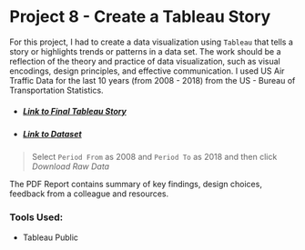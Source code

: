 # Project 8 - Create a Tableau Story
For this project, I had to create a data visualization using `Tableau` that tells a story or highlights trends or patterns in a data set. The work should be a reflection of the theory and practice of data visualization, such as visual encodings, design principles, and effective communication. I used US Air Traffic Data for the last 10 years (from 2008 - 2018) from the US - Bureau of Transportation Statistics. 

* ##### [Link to Final Tableau Story](https://public.tableau.com/shared/JX27N2GXP?:display_count=yes)
* ##### [Link to Dataset](https://www.transtats.bts.gov/OT_Delay/OT_DelayCause1.asp)
> Select `Period From` as 2008 and `Period To` as 2018 and then click *Download Raw Data*

The PDF Report contains summary of key findings, design choices, feedback from a colleague and resources.

### Tools Used:
- Tableau Public